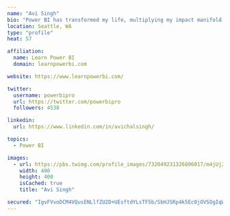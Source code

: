 ```yaml
---
name: "Avi Singh"
bio: "Power BI has transformed my life, multiplying my impact manifold. Now I am on a mission to spread the word and share the knowledge"
location: Seattle, WA
type: "profile"
heat: 57

affiliation:
  name: Learn Power BI
  domain: learnpowerbi.com

website: https://www.learnpowerbi.com/

twitter:
  username: powerbipro
  url: https://twitter.com/powerbipro
  followers: 4538

linkedin:
  url: https://www.linkedin.com/in/avichalsingh/

topics:
  - Power BI

images:
  - url: https://pbs.twimg.com/profile_images/732049231326806017/m4jUj2Lu_400x400.jpg
    width: 400
    height: 400
    isCached: true
    title: "Avi Singh"

secured: "IgvFVvoDCM4VQusENLlfZU2D+UEsftdYLsTF5b/SbHJSRp4k5Ec0jOVSOgIqWuAH2aftyP2rt1pKG7rBRTf/0TEA6E4sR3gbbYD6noN4DL3Sc7Mn0GOM+y/Tj9z4u9UWMs+vAt11r4OKXzArdq3+eq/9dLf5r1GEtwZXil0fV3ATXZobh811NUp+DQz4h/ofxkucLf8Nz/xsLczf4RBifWGHHz+uehtRw/5zU1pXL5N1A9NU9MXal0DNSLXw/vZATBnfE03MDWdLmGrWeaBkRZdocEGkyVAjsq5vqPqaAyvQvYbC5cO91hDZ+urbEGa4cSSZg7aeFIk86jB45nBw7OaMwz1MZWUVb9zfrsGbPk+IB2bb+FxUtjnc1OLu/fPgRu9ENzWcfAthOQn+2CEar9W8/GJvMU9GZ98c2m1Ri5U=;I5LBSW7L5TTqN1VvF8KaVw=="
---
```


